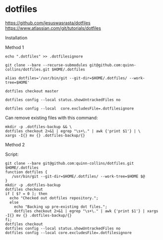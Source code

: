 # dotfiles

https://github.com/jesuswasrasta/dotfiles
https://www.atlassian.com/git/tutorials/dotfiles

Installation

Method 1
```
echo ".dotfiles" >> .dotfilesignore
```

```
git clone --bare --recurse-submodules git@github.com:quinn-collins/dotfiles.git $HOME/.dotfiles
```

```
alias dotfiles='/usr/bin/git --git-dir=$HOME/.dotfiles/ --work-tree=$HOME'
```

```
dotfiles checkout master
```

```
dotfiles config --local status.showUntrackedFiles no
```

```
dotfiles config --local  core.excludesFile=.dotfilesignore
```

Can remove existing files with this command:
```
mkdir -p .dotfiles-backup && \
dotfiles checkout 2>&1 | egrep "\s+\." | awk {'print $1'} | \
xargs -I{} mv {} .dotfiles-backup/{}
```

Method 2

Script:
```
git clone --bare git@github.com:quinn-collins/dotfiles.git $HOME/.dotfiles
function dotfiles {
   /usr/bin/git --git-dir=$HOME/.dotfiles/ --work-tree=$HOME $@
}
mkdir -p .dotfiles-backup
dotfiles checkout
if [ $? = 0 ]; then
  echo "Checked out dotfiles repository.";
  else
    echo "Backing up pre-existing dot files.";
    dotfiles checkout 2>&1 | egrep "\s+\." | awk {'print $1'} | xargs -I{} mv {} .dotfiles-backup/{}
fi;
dotfiles checkout
dotfiles config --local status.showUntrackedFiles no
dotfiles config --local core.excludesFile=.dotfilesignore
```
